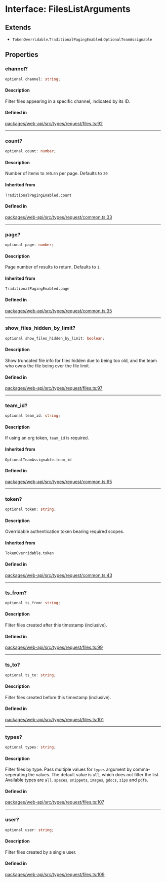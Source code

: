 # Interface: FilesListArguments

## Extends

- `TokenOverridable`.`TraditionalPagingEnabled`.`OptionalTeamAssignable`

## Properties

### channel?

```ts
optional channel: string;
```

#### Description

Filter files appearing in a specific channel, indicated by its ID.

#### Defined in

[packages/web-api/src/types/request/files.ts:92](https://github.com/slackapi/node-slack-sdk/blob/7b348598b763c2b7545d1042b5f0429775cfa62c/packages/web-api/src/types/request/files.ts#L92)

***

### count?

```ts
optional count: number;
```

#### Description

Number of items to return per page. Defaults to `20`

#### Inherited from

`TraditionalPagingEnabled.count`

#### Defined in

[packages/web-api/src/types/request/common.ts:33](https://github.com/slackapi/node-slack-sdk/blob/7b348598b763c2b7545d1042b5f0429775cfa62c/packages/web-api/src/types/request/common.ts#L33)

***

### page?

```ts
optional page: number;
```

#### Description

Page number of results to return. Defaults to `1`.

#### Inherited from

`TraditionalPagingEnabled.page`

#### Defined in

[packages/web-api/src/types/request/common.ts:35](https://github.com/slackapi/node-slack-sdk/blob/7b348598b763c2b7545d1042b5f0429775cfa62c/packages/web-api/src/types/request/common.ts#L35)

***

### show\_files\_hidden\_by\_limit?

```ts
optional show_files_hidden_by_limit: boolean;
```

#### Description

Show truncated file info for files hidden due to being too old, and the team who owns the file
being over the file limit.

#### Defined in

[packages/web-api/src/types/request/files.ts:97](https://github.com/slackapi/node-slack-sdk/blob/7b348598b763c2b7545d1042b5f0429775cfa62c/packages/web-api/src/types/request/files.ts#L97)

***

### team\_id?

```ts
optional team_id: string;
```

#### Description

If using an org token, `team_id` is required.

#### Inherited from

`OptionalTeamAssignable.team_id`

#### Defined in

[packages/web-api/src/types/request/common.ts:65](https://github.com/slackapi/node-slack-sdk/blob/7b348598b763c2b7545d1042b5f0429775cfa62c/packages/web-api/src/types/request/common.ts#L65)

***

### token?

```ts
optional token: string;
```

#### Description

Overridable authentication token bearing required scopes.

#### Inherited from

`TokenOverridable.token`

#### Defined in

[packages/web-api/src/types/request/common.ts:43](https://github.com/slackapi/node-slack-sdk/blob/7b348598b763c2b7545d1042b5f0429775cfa62c/packages/web-api/src/types/request/common.ts#L43)

***

### ts\_from?

```ts
optional ts_from: string;
```

#### Description

Filter files created after this timestamp (inclusive).

#### Defined in

[packages/web-api/src/types/request/files.ts:99](https://github.com/slackapi/node-slack-sdk/blob/7b348598b763c2b7545d1042b5f0429775cfa62c/packages/web-api/src/types/request/files.ts#L99)

***

### ts\_to?

```ts
optional ts_to: string;
```

#### Description

Filter files created before this timestamp (inclusive).

#### Defined in

[packages/web-api/src/types/request/files.ts:101](https://github.com/slackapi/node-slack-sdk/blob/7b348598b763c2b7545d1042b5f0429775cfa62c/packages/web-api/src/types/request/files.ts#L101)

***

### types?

```ts
optional types: string;
```

#### Description

Filter files by type. Pass multiple values for `types` argument by comma-seperating the values.
The default value is `all`, which does not filter the list.
Available types are `all`, `spaces`, `snippets`, `images`, `gdocs`, `zips` and `pdfs`.

#### Defined in

[packages/web-api/src/types/request/files.ts:107](https://github.com/slackapi/node-slack-sdk/blob/7b348598b763c2b7545d1042b5f0429775cfa62c/packages/web-api/src/types/request/files.ts#L107)

***

### user?

```ts
optional user: string;
```

#### Description

Filter files created by a single user.

#### Defined in

[packages/web-api/src/types/request/files.ts:109](https://github.com/slackapi/node-slack-sdk/blob/7b348598b763c2b7545d1042b5f0429775cfa62c/packages/web-api/src/types/request/files.ts#L109)
